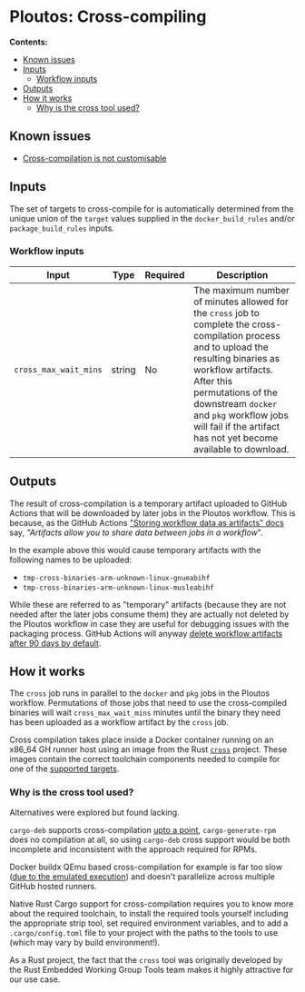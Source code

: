 # Ploutos: Cross-compiling

**Contents:**
- [Known issues](#known-issues)
- [Inputs](#inputs)
  - [Workflow inputs](#workflow-inputs)
- [Outputs](#outputs)
- [How it works](#how-it-works)
  - [Why is the cross tool used?](#why-is-the-cross-tool-used)

## Known issues

- [Cross-compilation is not customisable](https://github.com/NLnetLabs/.github/issues/42)

## Inputs

The set of targets to cross-compile for is automatically determined from the unique union of the `target` values supplied in the `docker_build_rules` and/or `package_build_rules` inputs.

### Workflow inputs

| Input | Type | Required | Description |
|---|---|---|---|
| `cross_max_wait_mins` | string | No | The maximum number of minutes allowed for the `cross` job to complete the cross-compilation process and to upload the resulting binaries as workflow artifacts. After this permutations of the downstream `docker` and `pkg` workflow jobs will fail if the artifact has not yet become available to download. |

## Outputs

The result of cross-compilation is a temporary artifact uploaded to GitHub Actions that will be downloaded by later jobs in the Ploutos workflow. This is because, as the GitHub Actions ["Storing workflow data as artifacts" docs](https://docs.github.com/en/actions/using-workflows/storing-workflow-data-as-artifacts) say, _"Artifacts allow you to share data between jobs in a workflow_".

In the example above this would cause temporary artifacts with the following names to be uploaded:

- `tmp-cross-binaries-arm-unknown-linux-gnueabihf`
- `tmp-cross-binaries-arm-unknown-linux-musleabihf`

While these are referred to as "temporary" artifacts (because they are not needed after the later jobs consume them) they are actually not deleted by the Ploutos workflow in case they are useful for debugging issues with the packaging process. GitHub Actions will anyway [delete workflow artifacts after 90 days by default](https://docs.github.com/en/actions/using-workflows/storing-workflow-data-as-artifacts#about-workflow-artifacts).

## How it works

The `cross` job runs in parallel to the `docker` and `pkg` jobs in the Ploutos workflow. Permutations of those jobs that need to use the cross-compiled binaries will wait `cross_max_wait_mins` minutes until the binary they need has been uploaded as a workflow artifact by the `cross` job.

Cross compilation takes place inside a Docker container running on an x86_64 GH runner host using an image from the Rust [`cross`](https://github.com/cross-rs/cross) project. These images contain the correct toolchain components needed to compile for one of the [supported targets](https://github.com/cross-rs/cross#supported-targets).

### Why is the cross tool used?

Alternatives were explored but found lacking.

`cargo-deb` supports cross-compilation [upto a point](https://github.com/kornelski/cargo-deb/issues/60#issuecomment-1333852148), `cargo-generate-rpm` does no compilation at all, so using `cargo-deb` cross support would be both incomplete and inconsistent with the approach required for RPMs.

Docker buildx QEmu based cross-compilation for example is far too slow ([due to the emulated execution](https://github.com/multiarch/qemu-user-static/issues/176#issuecomment-1191078533)) and doesn't parallelize across multiple GitHub hosted runners.

Native Rust Cargo support for cross-compilation requires you to know more about the required toolchain, to install the required tools yourself including the appropriate strip tool, set required environment variables, and to add a `.cargo/config.toml` file to your project with the paths to the tools to use (which may vary by build environment!).

As a Rust project, the fact that the `cross` tool was originally developed by the Rust Embedded Working Group Tools team makes it highly attractive for our use case.
